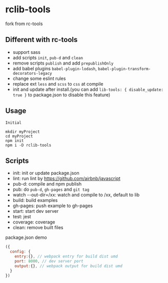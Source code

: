 # rclib-tools

fork from rc-tools

## Different with rc-tools
- support sass
- add scripts `init`, `pub-d` and `clean`
- remove scripts `publish` and add `prepublishOnly`
- add babel plugins `babel-plugin-lodash`, `babel-plugin-transform-decorators-legacy`
- change some eslint rules
- replace ext `less` and `scss` to `css` at compile
- init and update after install.(you can add `lib-tools: { disable_update: true }` to package.json to disable this feature)

## Usage

```
Initial

mkdir myProject
cd myProject
npm init
npm i -D rclib-tools
```

## Scripts

- init: init or update package.json
- lint: run lint by https://github.com/airbnb/javascript
- pub-d: compile and npm publish
- pub: do `pub-d`, `gh-pages` and `git tag` 
- watch --out-dir=/xx: watch and compile to /xx, default to lib
- build: build examples
- gh-pages: push example to gh-pages
- start: start dev server
- test: jest
- coverage: coverage
- clean: remove built files

package.json demo

```js
({
  config: {
    entry:{}, // webpack entry for build dist umd
    port: 8000, // dev server port
    output:{}, // webpack output for build dist umd
  }
})
```
